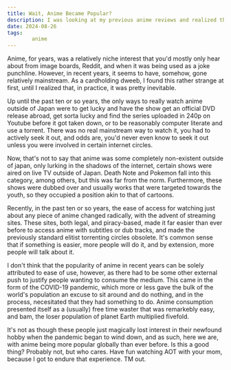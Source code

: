 ```yaml
---
title: Wait, Anime Became Popular?
description: I was looking at my previous anime reviews and realized they kinda sucked, so before trying one of those again, I wanted to write an article on a phenomenon I've found interesting as of late. Anime has somehow gone from a generic dweeb 4chan basement dweller interest to a (relatively) socially acceptable hobby. This article mostly covers my thoughts as to why I believe this shift happened. PC-98 article tomorrow... fr fr..
date: 2024-08-26
tags: 
        anime
---
```


Anime, for years, was a relatively niche interest that you'd mostly only hear about from image boards, Reddit, and when it was being used as a joke punchline. However, in recent years, it seems to have, somehow, gone relatively mainstream. As a cardholding dweeb, I found this rather strange at first, until I realized that, in practice, it was pretty inevitable.

Up until the past ten or so years, the only ways to really watch anime outside of Japan were to get lucky and have the show get an official DVD release abroad, get sorta lucky and find the series uploaded in 240p on Youtube before it got taken down, or to be reasonably computer literate and use a torrent. There was no real mainstream way to watch it, you had to actively seek it out, and odds are, you'd never even know to seek it out unless you were involved in certain internet circles.

Now, that's not to say that anime was some completely non-existent outside of japan, only lurking in the shadows of the internet, certain shows were aired on live TV outside of Japan. Death Note and Pokemon fall into this category, among others, but this was far from the norm. Furthermore, these shows were dubbed over and usually works that were targeted towards the youth, so they occupied a position akin to that of cartoons.

Recently, in the past ten or so years, the ease of access for watching just about any piece of anime changed radically, with the advent of streaming sites. These sites, both legal, and piracy-based, made it far easier than ever before to access anime with subtitles or dub tracks, and made the previously standard elitist torrenting circles obsolete. It's common sense that if something is easier, more people will do it, and by extension, more people will talk about it.

I don't think that the popularity of anime in recent years can be solely attributed to ease of use, however, as there had to be some other external push to justify people wanting to consume the medium. This came in the form of the COVID-19 pandemic, which more or less gave the bulk of the world's population an excuse to sit around and do nothing, and in the process, necesitated that they had something to do. Anime consumption presented itself as a (usually) free time waster that was remarkebly easy, and bam, the loser population of planet Earth multiplied fivefold.

It's not as though these people just magically lost interest in their newfound hobby when the pandemic began to wind down, and as such, here we are, with anime being more popular globally than ever before. Is this a good thing? Probably not, but who cares. Have fun watching AOT with your mom, because I got to endure that experience. TM out.